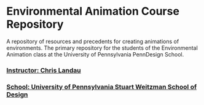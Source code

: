 # Environmental Animation Course Repository
A repository of resources and precedents for creating animations of environments. The primary repository for the students of the Environmental Animation class at the University of Pennsylvania PennDesign School.
### [Instructor: Chris Landau](https://www.landau.design/)
### [School: University of Pennsylvania Stuart Weitzman School of Design](https://www.design.upenn.edu/)
